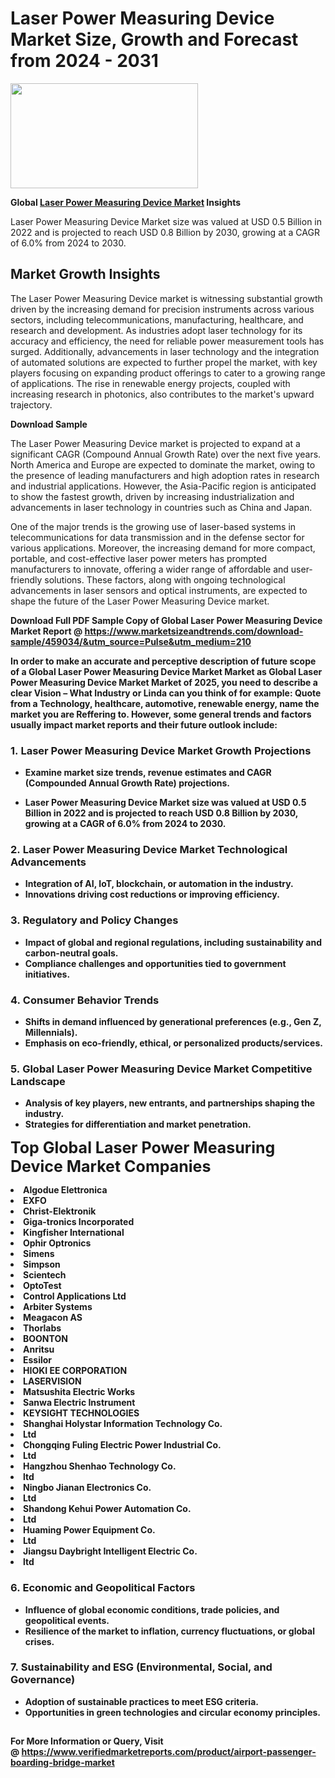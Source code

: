 <H1>Laser Power Measuring Device Market Size, Growth and Forecast from 2024 - 2031</H1><img class="aligncenter size-medium wp-image-584254" src="https://thirdeyenews.in/wp-content/uploads/2024/09/Global-Market-Research-300x168.jpeg" alt="" width="300" height="168" /><p><strong>Global&nbsp;<a href="https://www.marketsizeandtrends.com/download-sample/459034/&amp;utm_source=Pulse&amp;utm_medium=210">Laser Power Measuring Device Market</a> Insights</strong></p><p>Laser Power Measuring Device Market size was valued at USD 0.5 Billion in 2022 and is projected to reach USD 0.8 Billion by 2030, growing at a CAGR of 6.0% from 2024 to 2030.</p><p><h2>Market Growth Insights</h2> <p>The Laser Power Measuring Device market is witnessing substantial growth driven by the increasing demand for precision instruments across various sectors, including telecommunications, manufacturing, healthcare, and research and development. As industries adopt laser technology for its accuracy and efficiency, the need for reliable power measurement tools has surged. Additionally, advancements in laser technology and the integration of automated solutions are expected to further propel the market, with key players focusing on expanding product offerings to cater to a growing range of applications. The rise in renewable energy projects, coupled with increasing research in photonics, also contributes to the market's upward trajectory.</p> <p><strong>Download Sample</strong></p> <p>The Laser Power Measuring Device market is projected to expand at a significant CAGR (Compound Annual Growth Rate) over the next five years. North America and Europe are expected to dominate the market, owing to the presence of leading manufacturers and high adoption rates in research and industrial applications. However, the Asia-Pacific region is anticipated to show the fastest growth, driven by increasing industrialization and advancements in laser technology in countries such as China and Japan.</p> <p>One of the major trends is the growing use of laser-based systems in telecommunications for data transmission and in the defense sector for various applications. Moreover, the increasing demand for more compact, portable, and cost-effective laser power meters has prompted manufacturers to innovate, offering a wider range of affordable and user-friendly solutions. These factors, along with ongoing technological advancements in laser sensors and optical instruments, are expected to shape the future of the Laser Power Measuring Device market.</p> <p><strong></p><p><span class=""><strong>Download Full PDF Sample Copy of Global Laser Power Measuring Device Market Report</strong> @ <a href="https://www.marketsizeandtrends.com/download-sample/459034/&amp;utm_source=Pulse&amp;utm_medium=210" target="_blank">https://www.marketsizeandtrends.com/download-sample/459034/&amp;utm_source=Pulse&amp;utm_medium=210</a></span></p><p>In order to make an accurate and perceptive description of future scope of a Global&nbsp;Laser Power Measuring Device Market Market as Global&nbsp;Laser Power Measuring Device Market Market of 2025, you need to describe a clear Vision &ndash; What Industry or Linda can you think of for example: Quote from a Technology, healthcare, automotive, renewable energy, name the market you are Reffering to. However, some general trends and factors usually impact market reports and their future outlook include:</p><h3>1.&nbsp;<strong>Laser Power Measuring Device Market Growth Projections</strong></h3><ul><li>Examine market size trends, revenue estimates and CAGR (Compounded Annual Growth Rate) projections.</li><li><p>Laser Power Measuring Device Market size was valued at USD 0.5 Billion in 2022 and is projected to reach USD 0.8 Billion by 2030, growing at a CAGR of 6.0% from 2024 to 2030.</p></li></ul><h3>2.&nbsp;<strong>Laser Power Measuring Device Market Technological Advancements</strong></h3><ul><li>Integration of AI, IoT, blockchain, or automation in the industry.</li><li>Innovations driving cost reductions or improving efficiency.</li></ul><h3>3.&nbsp;<strong>Regulatory and Policy Changes</strong></h3><ul><li>Impact of global and regional regulations, including sustainability and carbon-neutral goals.</li><li>Compliance challenges and opportunities tied to government initiatives.</li></ul><h3>4.&nbsp;<strong>Consumer Behavior Trends</strong></h3><ul><li>Shifts in demand influenced by generational preferences (e.g., Gen Z, Millennials).</li><li>Emphasis on eco-friendly, ethical, or personalized products/services.</li></ul><h3>5.&nbsp;<strong>Global Laser Power Measuring Device Market Competitive Landscape</strong></h3><ul><li>Analysis of key players, new entrants, and partnerships shaping the industry.</li><li>Strategies for differentiation and market penetration.</li></ul><p data-pm-slice="1 1 []"><span style="color: inherit; font-family: inherit; font-size: 25px;">Top Global Laser Power Measuring Device Market Companies</span></p><div class="" data-test-id=""><p><li>Algodue Elettronica</li><li> EXFO</li><li> Christ-Elektronik</li><li> Giga-tronics Incorporated</li><li> Kingfisher International</li><li> Ophir Optronics</li><li> Simens</li><li> Simpson</li><li> Scientech</li><li> OptoTest</li><li> Control Applications Ltd</li><li> Arbiter Systems</li><li> Meagacon AS</li><li> Thorlabs</li><li> BOONTON</li><li> Anritsu</li><li> Essilor</li><li> HIOKI EE CORPORATION</li><li> LASERVISION</li><li> Matsushita Electric Works</li><li> Sanwa Electric Instrument</li><li> KEYSIGHT TECHNOLOGIES</li><li> Shanghai Holystar Information Technology Co.</li><li> Ltd</li><li> Chongqing Fuling Electric Power Industrial Co.</li><li>Ltd</li><li> Hangzhou Shenhao Technology Co.</li><li>ltd</li><li> Ningbo Jianan Electronics Co.</li><li>Ltd</li><li> Shandong Kehui Power Automation Co.</li><li>Ltd</li><li> Huaming Power Equipment Co.</li><li>Ltd</li><li> Jiangsu Daybright Intelligent Electric Co.</li><li>ltd</li></p></div><h3>6.&nbsp;<strong>Economic and Geopolitical Factors</strong></h3><ul><li>Influence of global economic conditions, trade policies, and geopolitical events.</li><li>Resilience of the market to inflation, currency fluctuations, or global crises.</li></ul><h3>7.&nbsp;<strong>Sustainability and ESG (Environmental, Social, and Governance)</strong></h3><ul><li>Adoption of sustainable practices to meet ESG criteria.</li><li>Opportunities in green technologies and circular economy principles.</li></ul><h2><strong style="font-size: 14px;">For More Information or Query, Visit @&nbsp;</strong><a style="background-color: #ffffff; font-size: 14px;" href="https://www.marketsizeandtrends.com/report/laser-power-measuring-device-market/" target="_blank">https://www.verifiedmarketreports.com/product/airport-passenger-boarding-bridge-market</a></h2>
